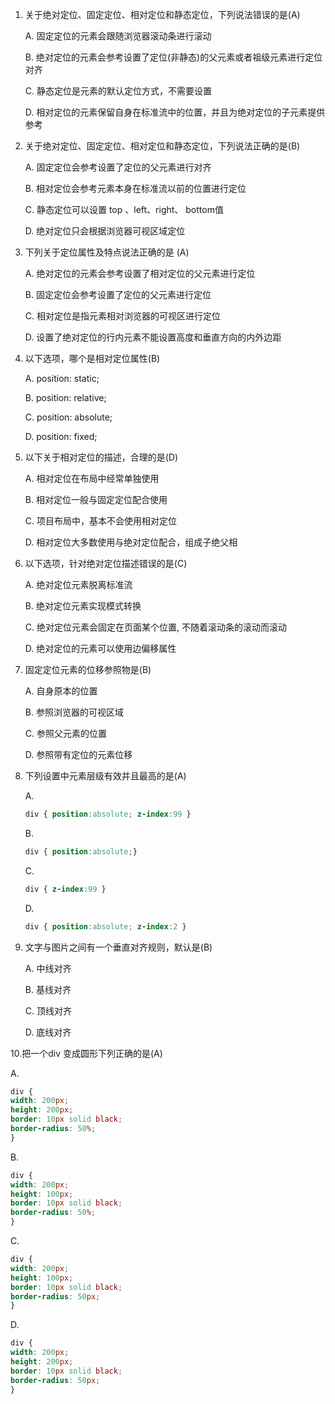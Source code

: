 1. 关于绝对定位、固定定位、相对定位和静态定位，下列说法错误的是(A)

   A. 固定定位的元素会跟随浏览器滚动条进行滚动

   B. 绝对定位的元素会参考设置了定位(非静态)的父元素或者祖级元素进行定位对齐

   C. 静态定位是元素的默认定位方式，不需要设置

   D. 相对定位的元素保留自身在标准流中的位置，并且为绝对定位的子元素提供参考



2. 关于绝对定位、固定定位、相对定位和静态定位，下列说法正确的是(B)

   A. 固定定位会参考设置了定位的父元素进行对齐

   B. 相对定位会参考元素本身在标准流以前的位置进行定位

   C. 静态定位可以设置 top 、left、right、 bottom值

   D. 绝对定位只会根据浏览器可视区域定位



3. 下列关于定位属性及特点说法正确的是 (A)

   A. 绝对定位的元素会参考设置了相对定位的父元素进行定位

   B. 固定定位会参考设置了定位的父元素进行定位

   C. 相对定位是指元素相对浏览器的可视区进行定位

   D. 设置了绝对定位的行内元素不能设置高度和垂直方向的内外边距



4. 以下选项，哪个是相对定位属性(B)

   A. position: static;

   B. position: relative;

   C. position: absolute;

   D. position: fixed;



5. 以下关于相对定位的描述，合理的是(D)

   A. 相对定位在布局中经常单独使用

   B. 相对定位一般与固定定位配合使用

   C. 项目布局中，基本不会使用相对定位

   D. 相对定位大多数使用与绝对定位配合，组成子绝父相



6. 以下选项，针对绝对定位描述错误的是(C)

   A. 绝对定位元素脱离标准流

   B. 绝对定位元素实现模式转换

   C. 绝对定位元素会固定在页面某个位置, 不随着滚动条的滚动而滚动

   D. 绝对定位的元素可以使用边偏移属性



7. 固定定位元素的位移参照物是(B)

   A. 自身原本的位置

   B. 参照浏览器的可视区域

   C. 参照父元素的位置

   D. 参照带有定位的元素位移



8. 下列设置中元素层级有效并且最高的是(A)

   A. 

   ```css
   div { position:absolute; z-index:99 }
   ```

   B. 

   ```css
   div { position:absolute;}
   ```

   C. 

   ```css
   div { z-index:99 }
   ```

   D. 

   ```css
   div { position:absolute; z-index:2 }
   ```



9. 文字与图片之间有一个垂直对齐规则，默认是(B)

   A. 中线对齐

   B. 基线对齐

   C. 顶线对齐

   D. 底线对齐



10.把一个div 变成圆形下列正确的是(A)

A. 

```css
div {
width: 200px;
height: 200px;
border: 10px solid black;
border-radius: 50%;
}
```

B. 

```css
div {
width: 200px;
height: 100px;
border: 10px solid black;
border-radius: 50%;
}
```

C. 

```css
div {
width: 200px;
height: 100px;
border: 10px solid black;
border-radius: 50px;
}
```

D. 

```css
div {
width: 200px;
height: 200px;
border: 10px solid black;
border-radius: 50px;
}
```


